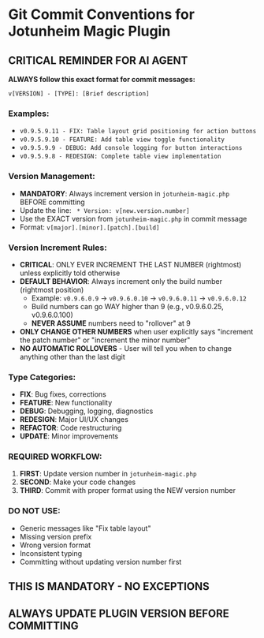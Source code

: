 # Git Commit Conventions for Jotunheim Magic Plugin

## CRITICAL REMINDER FOR AI AGENT

**ALWAYS follow this exact format for commit messages:**

```
v[VERSION] - [TYPE]: [Brief description]
```

### Examples:
- `v0.9.5.9.11 - FIX: Table layout grid positioning for action buttons`
- `v0.9.5.9.10 - FEATURE: Add table view toggle functionality`
- `v0.9.5.9.9 - DEBUG: Add console logging for button interactions`
- `v0.9.5.9.8 - REDESIGN: Complete table view implementation`

### Version Management:
- **MANDATORY**: Always increment version in `jotunheim-magic.php` BEFORE committing
- Update the line: ` * Version: v[new.version.number]`
- Use the EXACT version from `jotunheim-magic.php` in commit message
- Format: `v[major].[minor].[patch].[build]`

### Version Increment Rules:
- **CRITICAL**: ONLY EVER INCREMENT THE LAST NUMBER (rightmost) unless explicitly told otherwise
- **DEFAULT BEHAVIOR**: Always increment only the build number (rightmost position)
  - Example: `v0.9.6.0.9` → `v0.9.6.0.10` → `v0.9.6.0.11` → `v0.9.6.0.12`
  - Build numbers can go WAY higher than 9 (e.g., v0.9.6.0.25, v0.9.6.0.100)
  - **NEVER ASSUME** numbers need to "rollover" at 9
- **ONLY CHANGE OTHER NUMBERS** when user explicitly says "increment the patch number" or "increment the minor number"
- **NO AUTOMATIC ROLLOVERS** - User will tell you when to change anything other than the last digit

### Type Categories:
- **FIX**: Bug fixes, corrections
- **FEATURE**: New functionality 
- **DEBUG**: Debugging, logging, diagnostics
- **REDESIGN**: Major UI/UX changes
- **REFACTOR**: Code restructuring
- **UPDATE**: Minor improvements

### REQUIRED WORKFLOW:
1. **FIRST**: Update version number in `jotunheim-magic.php`
2. **SECOND**: Make your code changes
3. **THIRD**: Commit with proper format using the NEW version number

### DO NOT USE:
- Generic messages like "Fix table layout"
- Missing version prefix
- Wrong version format
- Inconsistent typing
- Committing without updating version number first

## THIS IS MANDATORY - NO EXCEPTIONS
## ALWAYS UPDATE PLUGIN VERSION BEFORE COMMITTING
